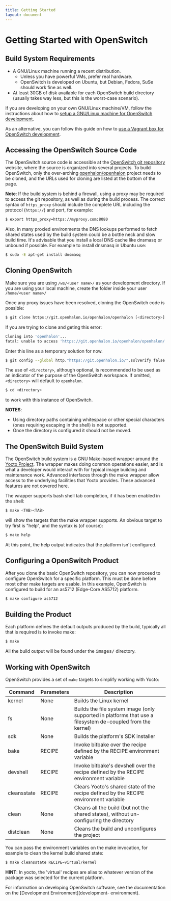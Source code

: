 ```yaml
---
title: Getting Started
layout: document
---
```

# Getting Started with OpenSwitch

## Build System Requirements

* A GNU/Linux machine running a recent distribution.
  * Unless you have powerful VMs, prefer real hardware.
  * OpenSwitch is developed on Ubuntu, but Debian, Fedora, SuSe should work fine as well.
* At least 30GB of disk available for each OpenSwitch build directory (usually takes way less, but this is the worst-case scenario).

If you are developing on your own GNU/Linux machine/VM, follow the instructions about how to [setup a GNU/Linux machine for OpenSwitch development](../linux-setup).

As an alternative, you can follow this guide on how to [use a Vagrant box for OpenSwitch development](../vagrant-setup).

## Accessing the OpenSwitch Source Code

The OpenSwitch source code is accessible at the [OpenSwitch git repository](https://git.openhalon.io/) website, where the source is organized into several projects.  To build OpenSwitch, only the over-arching [openhalon/openhalon](https://git.openhalon.io/cgit/openhalon/openhalon) project needs to be cloned, and the URLs used for cloning are listed at the bottom of the page.

**Note**: If the build system is behind a firewall, using a proxy may be required to access the git repository, as well as during the build process. The correct syntax of `https_proxy` should include the complete URL including the protocol (`https://`) and port, for example:

````bash
$ export https_proxy=https://myproxy.com:8080
````

Also, in many proxied environments the DNS lookups performed to fetch shared states used by the build system could be a bottle neck and slow build time. It's advisable that you install a local DNS cache like dnsmasq or unbound if possible. For example to install dnsmasq in Ubuntu use:

````bash
$ sudo -E apt-get install dnsmasq
````

## Cloning OpenSwitch
Make sure you are using `/ws/<user name>/` as your development directory.
If you are using your local machine, create the folder inside your user `/home/<user name>/`

Once any proxy issues have been resolved, cloning the OpenSwitch code is possible:

````bash
$ git clone https://git.openhalon.io/openhalon/openhalon [<directory>]
````

If you are trying to clone and geting this error:

````bash
Cloning into 'openhalon'...
fatal: unable to access 'https://git.openhalon.io/openhalon/openhalon/': server certificate verification failed. CAfile: /etc/ssl/certs/ca-certificates.crt CRLfile: none
````

Enter this line as a temporary solution for now.
````bash
$ git config --global http."https://git.openhalon.io/".sslVerify false
````

The use of `<directory>`, although optional, is recommended to be used as an indicator of the purpose of the OpenSwitch workspace.  If omitted, `<directory>` will default to `openhalon`.

````bash
$ cd <directory>
````
to work with this instance of OpenSwitch.

**NOTES**:
* Using directory paths containing whitespace or other special characters (ones requiring escaping in the shell) is not supported.
* Once the directory is configured it should not be moved.

## The OpenSwitch Build System
The OpenSwitch build system is a GNU Make-based wrapper around the [Yocto Project](https://www.yoctoproject.org). The wrapper makes doing common operations easier, and is what a developer would interact with for typical image building and maintenance work.  Advanced interfaces through the make wrapper allow access to the underlying facilities that Yocto provides. These advanced features are not covered here.

The wrapper supports bash shell tab completion, if it has been enabled in the shell:

````bash
$ make <TAB><TAB>
````

will show the targets that the make wrapper supports. An obvious target to try first is "help", and the syntax is (of course):

````bash
$ make help
````

At this point, the help output indicates that the platform isn't configured.

## Configuring a OpenSwitch Product
After you clone the basic OpenSwitch repository, you can now proceed to configure OpenSwitch for a specific platform. This must be done before most other make targets are usable. In this example, OpenSwitch is configured to build for an as5712 (Edge-Core AS5712) platform.

````bash
$ make configure as5712
````

## Building the Product
Each platform defines the default outputs produced by the build, typically all that is required is to invoke make:

````bash
$ make
````

All the build output will be found under the <tt>images/</tt> directory.

## Working with OpenSwitch
OpenSwitch provides a set of `make` targets to simplify working with Yocto:

| Command | Parameters | Description              |
|---------|------------|--------------------------|
|kernel   | None       | Builds the Linux kernel  |
|fs       | None       | Builds the file system image (only supported in platforms that use a filesystem de-coupled from the kernel) |
|sdk      | None       | Builds the platform's SDK installer |
|bake     | RECIPE     | Invoke bitbake over the recipe defined by the RECIPE environment variable |
|devshell | RECIPE     | Invoke bitbake's devshell over the recipe defined by the RECIPE environment variable |
|cleansstate | RECIPE  | Clears Yocto's shared state of the recipe defined by the RECIPE environment variable |
|clean    | None       | Cleans all the build (but not the shared states), without un-configuring the directory |
|distclean|None        | Cleans the build and unconfigures the project |

You can pass the environment variables on the make invocation, for example to clean the kernel build shared state:

````bash
$ make cleansstate RECIPE=virtual/kernel
````

**HINT**: In yocto, the 'virtual' recipes are alias to whatever version of the package was selected for the current platform.

For information on developing OpenSwitch software, see the documentation on the [Development Environment](development- environment).
